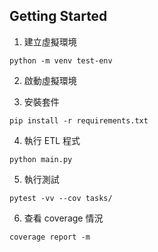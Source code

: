 <!-- GETTING STARTED -->
## Getting Started

1. 建立虛擬環境
```
python -m venv test-env
```
2. 啟動虛擬環境

3. 安裝套件
```
pip install -r requirements.txt
```
4. 執行 ETL 程式
```
python main.py
```
5. 執行測試
```
pytest -vv --cov tasks/
```
6. 查看 coverage 情況
```
coverage report -m
```
